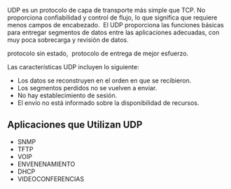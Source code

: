 UDP es un protocolo de capa de transporte más simple que TCP. No proporciona confiabilidad y control de flujo, lo que significa que requiere menos campos de encabezado.  El UDP proporciona las funciones básicas para entregar segmentos de datos entre las aplicaciones adecuadas, con muy poca sobrecarga y revisión de datos.

protocolo sin estado,  protocolo de entrega de mejor esfuerzo.

Las características UDP incluyen lo siguiente:

- Los datos se reconstruyen en el orden en que se recibieron.
- Los segmentos perdidos no se vuelven a enviar.
- No hay establecimiento de sesión.
- El envío no está informado sobre la disponibilidad de recursos.

## Aplicaciones que Utilizan UDP

- SNMP
- TFTP
- VOIP
- ENVENENAMIENTO
- DHCP
- VIDEOCONFERENCIAS
